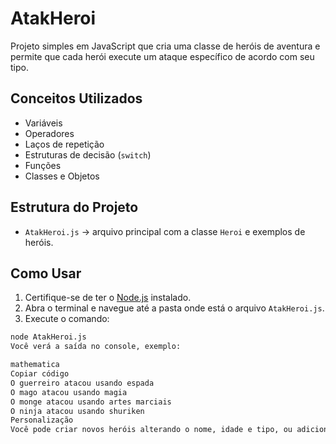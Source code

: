 # AtakHeroi

Projeto simples em JavaScript que cria uma classe de heróis de aventura e permite que cada herói execute um ataque específico de acordo com seu tipo.

## Conceitos Utilizados

- Variáveis
- Operadores
- Laços de repetição
- Estruturas de decisão (`switch`)
- Funções
- Classes e Objetos

## Estrutura do Projeto

- `AtakHeroi.js` → arquivo principal com a classe `Heroi` e exemplos de heróis.

## Como Usar

1. Certifique-se de ter o [Node.js](https://nodejs.org/) instalado.
2. Abra o terminal e navegue até a pasta onde está o arquivo `AtakHeroi.js`.
3. Execute o comando:

```bash
node AtakHeroi.js
Você verá a saída no console, exemplo:

mathematica
Copiar código
O guerreiro atacou usando espada
O mago atacou usando magia
O monge atacou usando artes marciais
O ninja atacou usando shuriken
Personalização
Você pode criar novos heróis alterando o nome, idade e tipo, ou adicionando novos tipos de ataque dentro do método atacar().
